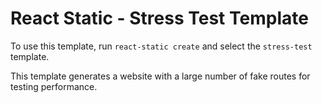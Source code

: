 # React Static - Stress Test Template

To use this template, run `react-static create` and select the `stress-test` template.

This template generates a website with a large number of fake routes for testing performance.
